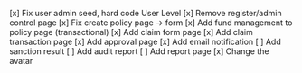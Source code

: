 [x] Fix user admin seed, hard code User Level
[x] Remove register/admin control page
[x] Fix create policy page -> form
[x] Add fund management to policy page (transactional)
[x] Add claim form page
[x] Add claim transaction page
[x] Add approval page
[x] Add email notification
[ ] Add sanction result
[ ] Add audit report
[ ] Add report page
[x] Change the avatar